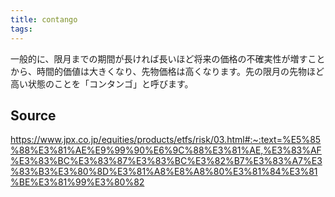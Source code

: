 ```yaml
---
title: contango
tags: 
---
```


一般的に、限月までの期間が長ければ長いほど将来の価格の不確実性が増すことから、時間的価値は大きくなり、先物価格は高くなります。先の限月の先物ほど高い状態のことを「コンタンゴ」と呼びます。

## Source
https://www.jpx.co.jp/equities/products/etfs/risk/03.html#:~:text=%E5%85%88%E3%81%AE%E9%99%90%E6%9C%88%E3%81%AE,%E3%83%AF%E3%83%BC%E3%83%87%E3%83%BC%E3%82%B7%E3%83%A7%E3%83%B3%E3%80%8D%E3%81%A8%E8%A8%80%E3%81%84%E3%81%BE%E3%81%99%E3%80%82